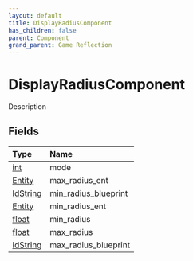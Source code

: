 ```yaml
---
layout: default
title: DisplayRadiusComponent
has_children: false
parent: Component
grand_parent: Game Reflection
---
```

# DisplayRadiusComponent
Description 

## Fields

| Type | Name |
|:-------------|:--------------|
| [int](/docs/game-reflection/enums/int) | mode |
| [Entity](/docs/game-reflection/classes/entity) | max_radius_ent |
| [IdString](/docs/game-reflection/components/id_string) | min_radius_blueprint |
| [Entity](/docs/game-reflection/classes/entity) | min_radius_ent |
| [float](/docs/game-reflection/components/float) | min_radius |
| [float](/docs/game-reflection/components/float) | max_radius |
| [IdString](/docs/game-reflection/components/id_string) | max_radius_blueprint |

